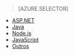 > [AZURE.SELECTOR]
- [ASP.NET](../articles/application-insights/app-insights-asp-net.md)
- [Java](../articles/application-insights/app-insights-java-get-started.md)
- [Node.js](../articles/application-insights/app-insights-nodejs.md)
- [JavaScript](../articles/application-insights/app-insights-javascript.md)
- [Outros](../articles/application-insights/app-insights-platforms.md)


<!--HONumber=Sep16_HO3-->


